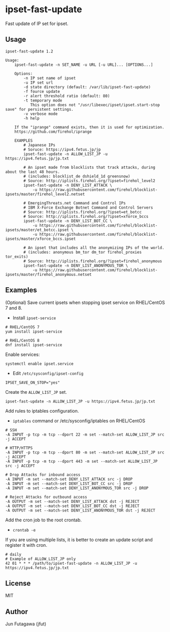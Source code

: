 # ipset-fast-update

Fast update of IP set for ipset.

## Usage

```
ipset-fast-update 1.2

Usage:
    ipset-fast-update -n SET_NAME -u URL [-u URL]... [OPTIONS...]

    Options:
        -n IP set name of ipset
        -u IP set url
        -d state directory (default: /var/lib/ipset-fast-update)
        -f fource update
        -r alert threshold ratio (default: 80)
        -t temporary mode
           This option does not "/usr/libexec/ipset/ipset.start-stop save" for persistent settings.
        -v verbose mode
        -h help

    If the "iprange" command exists, then it is used for optimization.
    https://github.com/firehol/iprange

    EXAMPLES
        # Japanese IPs
        # Soruce: https://ipv4.fetus.jp/jp
        ipset-fast-update -n ALLOW_LIST_JP -u https://ipv4.fetus.jp/jp.txt

        # An ipset made from blocklists that track attacks, during about the last 48 hours.
        # (includes: blocklist_de dshield_1d greensnow)
        # Source: http://iplists.firehol.org/?ipset=firehol_level2
        ipset-fast-update -n DENY_LIST_ATTACK \
            -u https://raw.githubusercontent.com/firehol/blocklist-ipsets/master/firehol_level2.netset

        # EmergingThreats.net Command and Control IPs
        # IBM X-Force Exchange Botnet Command and Control Servers
        # Source: http://iplists.firehol.org/?ipset=et_botcc
        # Source: http://iplists.firehol.org/?ipset=xforce_bccs
        ipset-fast-update -n DENY_LIST_BOT_CC \
            -u https://raw.githubusercontent.com/firehol/blocklist-ipsets/master/et_botcc.ipset \
            -u https://raw.githubusercontent.com/firehol/blocklist-ipsets/master/xforce_bccs.ipset

        # An ipset that includes all the anonymizing IPs of the world.
        # (includes: anonymous bm_tor dm_tor firehol_proxies tor_exits)
        # Source: http://iplists.firehol.org/?ipset=firehol_anonymous
        ipset-fast-update -n DENY_LIST_ANONYMOUS_TOR \
            -u https://raw.githubusercontent.com/firehol/blocklist-ipsets/master/firehol_anonymous.netset
```

## Examples

(Optional) Save current ipsets when stopping ipset service on RHEL/CentOS 7 and 8.

- Install `ipset-service`

```
# RHEL/CentOS 7
yum install ipset-service

# RHEL/CentOS 8
dnf install ipset-service
```

Enable services:

```
systemctl enable ipset.service
```

- Edit `/etc/sysconfig/ipset-config`

```
IPSET_SAVE_ON_STOP="yes"
```

Create the `ALLOW_LIST_JP` set.

```
ipset-fast-update -n ALLOW_LIST_JP -u https://ipv4.fetus.jp/jp.txt
```

Add rules to iptables configuration.

- `iptables` command or /etc/sysconfig/iptables on RHEL/CentOS

```
# SSH
-A INPUT -p tcp -m tcp --dport 22 -m set --match-set ALLOW_LIST_JP src -j ACCEPT

# HTTP/HTTPS
-A INPUT -p tcp -m tcp --dport 80 -m set --match-set ALLOW_LIST_JP src -j ACCEPT
-A INPUT -p tcp -m tcp --dport 443 -m set --match-set ALLOW_LIST_JP src -j ACCEPT

# Drop Attacks for inbound access
-A INPUT -m set --match-set DENY_LIST_ATTACK src -j DROP
-A INPUT -m set --match-set DENY_LIST_BOT_CC src -j DROP
-A INPUT -m set --match-set DENY_LIST_ANONYMOUS_TOR src -j DROP

# Reject Attacks for outbound access
-A OUTPUT -m set --match-set DENY_LIST_ATTACK dst -j REJECT
-A OUTPUT -m set --match-set DENY_LIST_BOT_CC dst -j REJECT
-A OUTPUT -m set --match-set DENY_LIST_ANONYMOUS_TOR dst -j REJECT
```
Add the cron job to the root crontab.

- `crontab -e`

If you are using multiple lists, it is better to create an update script and register it with cron.

```
# daily
# Example of ALLOW_LIST_JP only
42 01 * * * /path/to/ipset-fast-update -n ALLOW_LIST_JP -u https://ipv4.fetus.jp/jp.txt
```

## License

MIT

## Author

Jun Futagawa (jfut)

